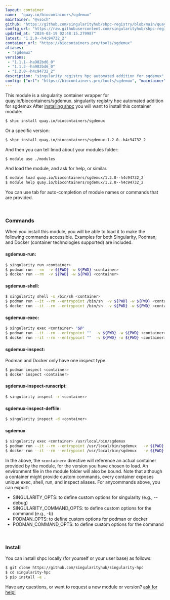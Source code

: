 ```yaml
---
layout: container
name:  "quay.io/biocontainers/sgdemux"
maintainer: "@vsoch"
github: "https://github.com/singularityhub/shpc-registry/blob/main/quay.io/biocontainers/sgdemux/container.yaml"
config_url: "https://raw.githubusercontent.com/singularityhub/shpc-registry/main/quay.io/biocontainers/sgdemux/container.yaml"
updated_at: "2024-03-19 02:48:15.279987"
latest: "1.2.0--h4c94732_2"
container_url: "https://biocontainers.pro/tools/sgdemux"
aliases:
 - "sgdemux"
versions:
 - "1.1.1--ha982bd6_0"
 - "1.1.2--ha982bd6_0"
 - "1.2.0--h4c94732_2"
description: "singularity registry hpc automated addition for sgdemux"
config: {"url": "https://biocontainers.pro/tools/sgdemux", "maintainer": "@vsoch", "description": "singularity registry hpc automated addition for sgdemux", "latest": {"1.2.0--h4c94732_2": "sha256:52b6d3ff954ae8482e06f8bcd181ec305565ae60573522568c01e89305fc5008"}, "tags": {"1.1.1--ha982bd6_0": "sha256:00a6856695b320ea9a85d726ab4dbaa191ebbdb198edfbb0c7d7352999a1776d", "1.1.2--ha982bd6_0": "sha256:2f521a99f563009375eaacc473d11add529328365da615162d97462cab75a71a", "1.2.0--h4c94732_2": "sha256:52b6d3ff954ae8482e06f8bcd181ec305565ae60573522568c01e89305fc5008"}, "docker": "quay.io/biocontainers/sgdemux", "aliases": {"sgdemux": "/usr/local/bin/sgdemux"}}
---
```


This module is a singularity container wrapper for quay.io/biocontainers/sgdemux.
singularity registry hpc automated addition for sgdemux
After [installing shpc](#install) you will want to install this container module:


```bash
$ shpc install quay.io/biocontainers/sgdemux
```

Or a specific version:

```bash
$ shpc install quay.io/biocontainers/sgdemux:1.2.0--h4c94732_2
```

And then you can tell lmod about your modules folder:

```bash
$ module use ./modules
```

And load the module, and ask for help, or similar.

```bash
$ module load quay.io/biocontainers/sgdemux/1.2.0--h4c94732_2
$ module help quay.io/biocontainers/sgdemux/1.2.0--h4c94732_2
```

You can use tab for auto-completion of module names or commands that are provided.

<br>

### Commands

When you install this module, you will be able to load it to make the following commands accessible.
Examples for both Singularity, Podman, and Docker (container technologies supported) are included.

#### sgdemux-run:

```bash
$ singularity run <container>
$ podman run --rm  -v ${PWD} -w ${PWD} <container>
$ docker run --rm  -v ${PWD} -w ${PWD} <container>
```

#### sgdemux-shell:

```bash
$ singularity shell -s /bin/sh <container>
$ podman run --it --rm --entrypoint /bin/sh  -v ${PWD} -w ${PWD} <container>
$ docker run --it --rm --entrypoint /bin/sh  -v ${PWD} -w ${PWD} <container>
```

#### sgdemux-exec:

```bash
$ singularity exec <container> "$@"
$ podman run --it --rm --entrypoint ""  -v ${PWD} -w ${PWD} <container> "$@"
$ docker run --it --rm --entrypoint ""  -v ${PWD} -w ${PWD} <container> "$@"
```

#### sgdemux-inspect:

Podman and Docker only have one inspect type.

```bash
$ podman inspect <container>
$ docker inspect <container>
```

#### sgdemux-inspect-runscript:

```bash
$ singularity inspect -r <container>
```

#### sgdemux-inspect-deffile:

```bash
$ singularity inspect -d <container>
```


#### sgdemux

```bash
$ singularity exec <container> /usr/local/bin/sgdemux
$ podman run --it --rm --entrypoint /usr/local/bin/sgdemux   -v ${PWD} -w ${PWD} <container> -c " $@"
$ docker run --it --rm --entrypoint /usr/local/bin/sgdemux   -v ${PWD} -w ${PWD} <container> -c " $@"
```



In the above, the `<container>` directive will reference an actual container provided
by the module, for the version you have chosen to load. An environment file in the
module folder will also be bound. Note that although a container
might provide custom commands, every container exposes unique exec, shell, run, and
inspect aliases. For anycommands above, you can export:

 - SINGULARITY_OPTS: to define custom options for singularity (e.g., --debug)
 - SINGULARITY_COMMAND_OPTS: to define custom options for the command (e.g., -b)
 - PODMAN_OPTS: to define custom options for podman or docker
 - PODMAN_COMMAND_OPTS: to define custom options for the command

<br>

### Install

You can install shpc locally (for yourself or your user base) as follows:

```bash
$ git clone https://github.com/singularityhub/singularity-hpc
$ cd singularity-hpc
$ pip install -e .
```

Have any questions, or want to request a new module or version? [ask for help!](https://github.com/singularityhub/singularity-hpc/issues)
